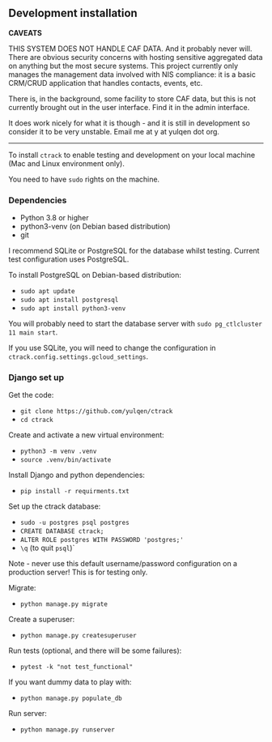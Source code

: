 ## Development installation

**CAVEATS**

THIS SYSTEM DOES NOT HANDLE CAF DATA. And it probably never will. There are
obvious security concerns with hosting sensitive aggregated data on anything
but the most secure systems.  This project currently only manages the
management data involved with NIS compliance: it is a basic CRM/CRUD
application that handles contacts, events, etc.

There is, in the background, some facility to store CAF data, but this is not
currently brought out in the user interface. Find it in the admin interface.

It does work nicely for what it is though - and it is still in development so
consider it to be very unstable. Email me at y at yulqen dot org.

---

To install `ctrack` to enable testing and development on your local machine
(Mac and Linux environment only).

You need to have `sudo` rights on the machine.

### Dependencies

* Python 3.8 or higher
* python3-venv (on Debian based distribution)
* git

I recommend SQLite or PostgreSQL for the database whilst testing. Current test
configuration uses PostgreSQL.

To install PostgreSQL on Debian-based distribution:

* `sudo apt update`
* `sudo apt install postgresql`
* `sudo apt install python3-venv`

You will probably need to start the database server with `sudo pg_ctlcluster 11 main
start`.

If you use SQLite, you will need to change the configuration in
`ctrack.config.settings.gcloud_settings`.

### Django set up

Get the code:

* `git clone https://github.com/yulqen/ctrack`
* `cd ctrack`

Create and activate a new virtual environment:

* `python3 -m venv .venv`
* `source .venv/bin/activate`

Install Django and python dependencies:

* `pip install -r requirments.txt`

Set up the ctrack database:

* `sudo -u postgres psql postgres`
* `CREATE DATABASE ctrack;`
* `ALTER ROLE postgres WITH PASSWORD 'postgres;'`
* `\q` (to quit `psql`)`

Note - never use this default username/password configuration on a production
server! This is for testing only.

Migrate:

* `python manage.py migrate`


Create a superuser:

* `python manage.py createsuperuser`

Run tests (optional, and there will be some failures):

* `pytest -k "not test_functional"`

If you want dummy data to play with:

* `python manage.py populate_db`

Run server:

* `python manage.py runserver`

